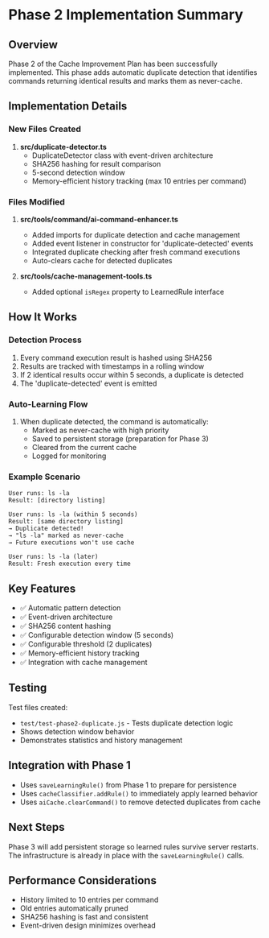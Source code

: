 # Phase 2 Implementation Summary

## Overview
Phase 2 of the Cache Improvement Plan has been successfully implemented. This phase adds automatic duplicate detection that identifies commands returning identical results and marks them as never-cache.

## Implementation Details

### New Files Created
1. **src/duplicate-detector.ts**
   - DuplicateDetector class with event-driven architecture
   - SHA256 hashing for result comparison
   - 5-second detection window
   - Memory-efficient history tracking (max 10 entries per command)

### Files Modified
1. **src/tools/command/ai-command-enhancer.ts**
   - Added imports for duplicate detection and cache management
   - Added event listener in constructor for 'duplicate-detected' events
   - Integrated duplicate checking after fresh command executions
   - Auto-clears cache for detected duplicates

2. **src/tools/cache-management-tools.ts**
   - Added optional `isRegex` property to LearnedRule interface

## How It Works

### Detection Process
1. Every command execution result is hashed using SHA256
2. Results are tracked with timestamps in a rolling window
3. If 2 identical results occur within 5 seconds, a duplicate is detected
4. The 'duplicate-detected' event is emitted

### Auto-Learning Flow
1. When duplicate detected, the command is automatically:
   - Marked as never-cache with high priority
   - Saved to persistent storage (preparation for Phase 3)
   - Cleared from the current cache
   - Logged for monitoring

### Example Scenario
```
User runs: ls -la
Result: [directory listing]

User runs: ls -la (within 5 seconds)
Result: [same directory listing]
→ Duplicate detected!
→ "ls -la" marked as never-cache
→ Future executions won't use cache

User runs: ls -la (later)
Result: Fresh execution every time
```

## Key Features
- ✅ Automatic pattern detection
- ✅ Event-driven architecture
- ✅ SHA256 content hashing
- ✅ Configurable detection window (5 seconds)
- ✅ Configurable threshold (2 duplicates)
- ✅ Memory-efficient history tracking
- ✅ Integration with cache management

## Testing
Test files created:
- `test/test-phase2-duplicate.js` - Tests duplicate detection logic
- Shows detection window behavior
- Demonstrates statistics and history management

## Integration with Phase 1
- Uses `saveLearningRule()` from Phase 1 to prepare for persistence
- Uses `cacheClassifier.addRule()` to immediately apply learned behavior
- Uses `aiCache.clearCommand()` to remove detected duplicates from cache

## Next Steps
Phase 3 will add persistent storage so learned rules survive server restarts. The infrastructure is already in place with the `saveLearningRule()` calls.

## Performance Considerations
- History limited to 10 entries per command
- Old entries automatically pruned
- SHA256 hashing is fast and consistent
- Event-driven design minimizes overhead
